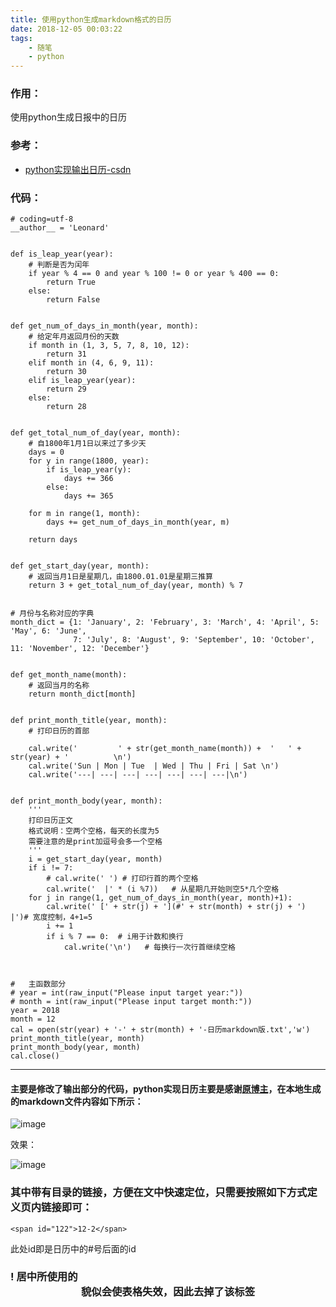 ```yaml
---
title: 使用python生成markdown格式的日历
date: 2018-12-05 00:03:22
tags: 
	- 随笔
	- python
---
```


### 作用：
使用python生成日报中的日历

### 参考：
- [python实现输出日历-csdn](https://blog.csdn.net/jlshix/article/details/46970563)

### 代码：

    
	# coding=utf-8
	__author__ = 'Leonard'
	 
	 
	def is_leap_year(year):
	    # 判断是否为闰年
	    if year % 4 == 0 and year % 100 != 0 or year % 400 == 0:
	        return True
	    else:
	        return False
	 
	 
	def get_num_of_days_in_month(year, month):
	    # 给定年月返回月份的天数
	    if month in (1, 3, 5, 7, 8, 10, 12):
	        return 31
	    elif month in (4, 6, 9, 11):
	        return 30
	    elif is_leap_year(year):
	        return 29
	    else:
	        return 28
	 
	 
	def get_total_num_of_day(year, month):
	    # 自1800年1月1日以来过了多少天
	    days = 0
	    for y in range(1800, year):
	        if is_leap_year(y):
	            days += 366
	        else:
	            days += 365
	 
	    for m in range(1, month):
	        days += get_num_of_days_in_month(year, m)
	 
	    return days
	 
	 
	def get_start_day(year, month):
	    # 返回当月1日是星期几，由1800.01.01是星期三推算
	    return 3 + get_total_num_of_day(year, month) % 7
	 
	 
	# 月份与名称对应的字典
	month_dict = {1: 'January', 2: 'February', 3: 'March', 4: 'April', 5: 'May', 6: 'June',
	              7: 'July', 8: 'August', 9: 'September', 10: 'October', 11: 'November', 12: 'December'}
	 
	 
	def get_month_name(month):
	    # 返回当月的名称
	    return month_dict[month]
	 
	 
	def print_month_title(year, month):
	    # 打印日历的首部

	    cal.write('         ' + str(get_month_name(month)) +  '   ' + str(year) + '          \n')
	    cal.write('Sun | Mon | Tue  | Wed | Thu | Fri | Sat \n')
	    cal.write('---| ---| ---| ---| ---| ---| ---|\n')
	 
	 
	def print_month_body(year, month):
	    '''
	    打印日历正文
	    格式说明：空两个空格，每天的长度为5
	    需要注意的是print加逗号会多一个空格
	    '''
	    i = get_start_day(year, month)
	    if i != 7:
	        # cal.write(' ') # 打印行首的两个空格
	        cal.write('  |' * (i %7))   # 从星期几开始则空5*几个空格
	    for j in range(1, get_num_of_days_in_month(year, month)+1):
	        cal.write(' [' + str(j) + '](#' + str(month) + str(j) + ') |')# 宽度控制，4+1=5
	        i += 1
	        if i % 7 == 0:  # i用于计数和换行
	            cal.write('\n')   # 每换行一次行首继续空格

	 
	 
	#   主函数部分
	# year = int(raw_input("Please input target year:"))
	# month = int(raw_input("Please input target month:"))
	year = 2018
	month = 12
	cal = open(str(year) + '-' + str(month) + '-日历markdown版.txt','w')
	print_month_title(year, month)
	print_month_body(year, month)
	cal.close()


---

#### 主要是修改了输出部分的代码，python实现日历主要是感谢[原博主](https://blog.csdn.net/jlshix/article/details/46970563)，在本地生成的markdown文件内容如下所示：

![image](/how-to-use-python-to-build-markdown-calc/1.png)


效果：

![image](/how-to-use-python-to-build-markdown-calc/2.jpg)


### 其中带有目录的链接，方便在文中快速定位，只需要按照如下方式定义页内链接即可：
	<span id="122">12-2</span>
此处id即是日历中的#号后面的id


### ! 居中所使用的<center>貌似会使表格失效，因此去掉了该标签